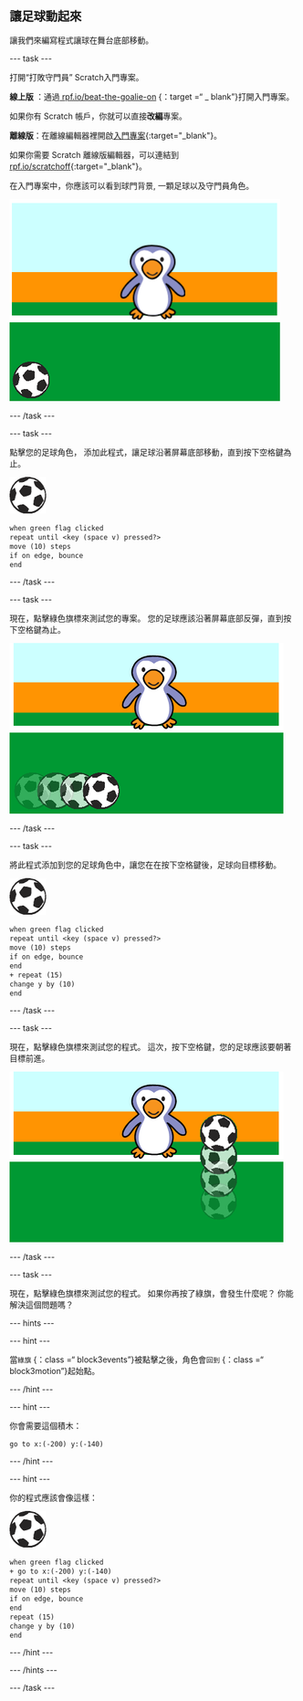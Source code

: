 ## 讓足球動起來

讓我們來編寫程式讓球在舞台底部移動。

--- task ---

打開“打敗守門員” Scratch入門專案。

**線上版** ：通過[ rpf.io/beat-the-goalie-on](http://rpf.io/beat-the-goalie-on) {：target =“ _ blank”}打開入門專案。

如果你有 Scratch 帳戶，你就可以直接**改編**專案。

**離線版**：在離線編輯器裡開啟[入門專案](http://rpf.io/p/en/beat-the-goalie-go){:target="_blank"}。

如果你需要 Scratch 離線版編輯器，可以連結到 [rpf.io/scratchoff](http://rpf.io/scratchoff){:target="_blank"}。

在入門專案中，你應該可以看到球門背景, 一顆足球以及守門員角色。

![入門專案](images/goalie-starter.png)

--- /task ---

--- task ---

點擊您的足球角色， 添加此程式，讓足球沿著屏幕底部移動，直到按下空格鍵為止。

![足球角色](images/football-sprite.png)

```blocks3
when green flag clicked
repeat until <key (space v) pressed?>
move (10) steps
if on edge, bounce
end
```

--- /task ---

--- task ---

現在，點擊綠色旗標來測試您的專案。 您的足球應該沿著屏幕底部反彈，直到按下空格鍵為止。

![截圖](images/goalie-football-move-test.png)

--- /task ---

--- task ---

將此程式添加到您的足球角色中，讓您在在按下空格鍵後，足球向目標移動。

![足球角色](images/football-sprite.png)

```blocks3
when green flag clicked
repeat until <key (space v) pressed?>
move (10) steps
if on edge, bounce
end
+ repeat (15)
change y by (10)
end
```

--- /task ---

--- task ---

現在，點擊綠色旗標來測試您的程式。 這次，按下空格鍵，您的足球應該要朝著目標前進。

![截圖](images/goalie-football-ypos-test.png)

--- /task ---

--- task ---

現在，點擊綠色旗標來測試您的程式。 如果你再按了綠旗，會發生什麼呢？ 你能解決這個問題嗎？

--- hints ---

--- hint ---

當`綠旗` {：class =“ block3events”}被點擊之後，角色會`回到` {：class =“ block3motion”}起始點。

--- /hint ---

--- hint ---

你會需要這個積木：

```blocks3
go to x:(-200) y:(-140)
```

--- /hint ---

--- hint ---

你的程式應該會像這樣：

![足球角色](images/football-sprite.png)

```blocks3
when green flag clicked
+ go to x:(-200) y:(-140)
repeat until <key (space v) pressed?>
move (10) steps
if on edge, bounce
end
repeat (15)
change y by (10)
end
```

--- /hint ---

--- /hints ---

--- /task ---

